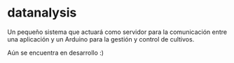 # datanalysis
Un pequeño sistema que actuará como servidor para la comunicación entre una aplicación y un Arduino para la gestión y control de cultivos.

Aún se encuentra en desarrollo :)
